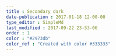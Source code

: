 ```yaml
---
title : Secondary dark
date-publication : 2017-01-18 12-00-00
type_editor : SimpleMd
last_modified : 2017-09-22 23-53-06
order : 1
color : "#2973db"
color_ref : "Created with color #333333"
---
```

